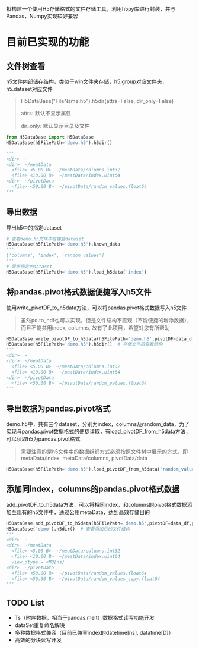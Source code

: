拟构建一个使用H5存储格式的文件存储工具，利用h5py库进行封装，并与Pandas，Numpy实现较好兼容

# 目前已实现的功能

## 文件树查看

h5文件内部储存结构，类似于win文件夹存储，h5.group对应文件夹，h5.dataset对应文件

> H5DataBase("FileName.h5").h5dir(attrs=False, dir_only=False)
>
> attrs:  默认不显示属性
>
> dir_only: 默认显示目录及文件

```python
from H5DataBase import H5DataBase
H5DataBase(h5FilePath='demo.h5').h5dir()

'''
<dir>  ~
<dir>  ~/meatData
  <file> <5.00 B>  ~/meatData/columns.int32
  <file> <10.00 B>  ~/meatData/index.uint64
<dir>  ~/pivotData
  <file> <50.00 B>  ~/pivotData/random_values.float64
'''
```

## 导出数据

导出h5中的指定dataset

```python
# 查看demo.h5文件中有哪些dataset
H5DataBase(h5FilePath='demo.h5').known_data
'''
['columns', 'index', 'random_values']
'''
# 导出指定的dataset
H5DataBase(h5FilePath='demo.h5').load_h5data('index')
```

## 将pandas.pivot格式数据便捷写入h5文件

使用write_pivotDF_to_h5data方法，可以将pandas.pivot格式数据写入h5文件

> 虽然pd.to_hdf也可以实现，但是文件结构不直观（不能便捷的增添数据），而且不能共用index, columns,  故有了此项目，希望对您有所帮助

```python
H5DataBase.write_pivotDF_to_h5data(h5FilePath='demo.h5',pivotDF=data_df,pivotKey='random_values',rewrite=True)
H5DataBase(h5FilePath='demo.h5').h5dir()  # 存储文件后查看结构
'''
<dir>  ~
<dir>  ~/meatData
  <file> <5.00 B>  ~/meatData/columns.int32
  <file> <10.00 B>  ~/meatData/index.uint64
<dir>  ~/pivotData
  <file> <50.00 B>  ~/pivotData/random_values.float64
'''
```

## 导出数据为pandas.pivot格式

demo.h5中，共有三个dataset，分别为index，columns及random_data，为了实现与pandas.pivot数据格式的便捷读取，有load_pivotDF_from_h5data方法，可以读取h5为pandas.pivot格式

> 需要注意的是h5文件中的数据组织方式必须按照文件树中展示的方式，即metaData/index, metaData/columns, pivotData/data

```python
H5DataBase(h5FilePath='demo.h5').load_pivotDF_from_h5data('random_values')
```

## 添加同index，columns的pandas.pivot格式数据

add_pivotDF_to_h5data方法，可以将相同index，和columns的pivot格式数据添加至现有的h5文件中，通过公用metaData，达到高效存储目的

```python
H5DataBase.add_pivotDF_to_h5data(h5FilePath='demo.h5',pivotDF=data_df,pivotKey='random_values_copy')
H5DataBase('demo').h5dir()  # 查看添加后的文件结构
'''
<dir>  ~
<dir>  ~/meatData
  <file> <5.00 B>  ~/meatData/columns.int32
  <file> <10.00 B>  ~/meatData/index.uint64
  view_dtype = <M8[ns]
<dir>  ~/pivotData
  <file> <50.00 B>  ~/pivotData/random_values.float64
  <file> <50.00 B>  ~/pivotData/random_values_copy.float64
'''
```

## TODO List

- Ts（时序数据，相当于pandas.melt）数据格式读写功能开发
- dataSet重复命名解决
- 多种数据格式兼容（目前已兼容index的datetime[ns], datatime[D]）
- 高效的分块读写开发